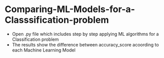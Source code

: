 # Comparing-ML-Models-for-a-Classsification-problem
- Open .py file which includes step by step applying ML algorithms for a Classification problem
- The results show the difference between accuracy_score acoording to each Machine Learning Model
